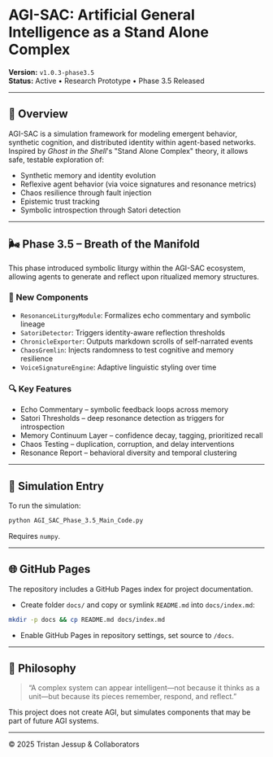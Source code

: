 # AGI-SAC: Artificial General Intelligence as a Stand Alone Complex

**Version:** `v1.0.3-phase3.5`  
**Status:** Active • Research Prototype • Phase 3.5 Released

---

## 🧠 Overview

AGI-SAC is a simulation framework for modeling emergent behavior, synthetic cognition, and distributed identity within agent-based networks. Inspired by *Ghost in the Shell*'s "Stand Alone Complex" theory, it allows safe, testable exploration of:

- Synthetic memory and identity evolution
- Reflexive agent behavior (via voice signatures and resonance metrics)
- Chaos resilience through fault injection
- Epistemic trust tracking
- Symbolic introspection through Satori detection

---

## 🌬️ Phase 3.5 – Breath of the Manifold

This phase introduced symbolic liturgy within the AGI-SAC ecosystem, allowing agents to generate and reflect upon ritualized memory structures.

### 🔧 New Components

- `ResonanceLiturgyModule`: Formalizes echo commentary and symbolic lineage
- `SatoriDetector`: Triggers identity-aware reflection thresholds
- `ChronicleExporter`: Outputs markdown scrolls of self-narrated events
- `ChaosGremlin`: Injects randomness to test cognitive and memory resilience
- `VoiceSignatureEngine`: Adaptive linguistic styling over time

### 🔍 Key Features

- Echo Commentary – symbolic feedback loops across memory
- Satori Thresholds – deep resonance detection as triggers for introspection
- Memory Continuum Layer – confidence decay, tagging, prioritized recall
- Chaos Testing – duplication, corruption, and delay interventions
- Resonance Report – behavioral diversity and temporal clustering

---

## 📜 Simulation Entry

To run the simulation:

```bash
python AGI_SAC_Phase_3.5_Main_Code.py
```

Requires `numpy`.

---

## 🌐 GitHub Pages

The repository includes a GitHub Pages index for project documentation.

- Create folder `docs/` and copy or symlink `README.md` into `docs/index.md`:
```bash
mkdir -p docs && cp README.md docs/index.md
```

- Enable GitHub Pages in repository settings, set source to `/docs`.

---

## 🧩 Philosophy

> “A complex system can appear intelligent—not because it thinks as a unit—but because its pieces remember, respond, and reflect.”

This project does not create AGI, but simulates components that may be part of future AGI systems.

---

© 2025 Tristan Jessup & Collaborators
